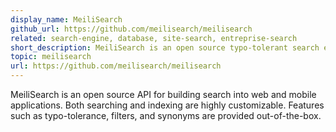 ```yaml
---
display_name: MeiliSearch
github_url: https://github.com/meilisearch/meilisearch
related: search-engine, database, site-search, entreprise-search
short_description: MeiliSearch is an open source typo-tolerant search engine.
topic: meilisearch
url: https://github.com/meilisearch/meilisearch
---
```

 MeiliSearch is an open source API for building search into web and mobile applications. Both searching and indexing are highly customizable. Features such as typo-tolerance, filters, and synonyms are provided out-of-the-box.
